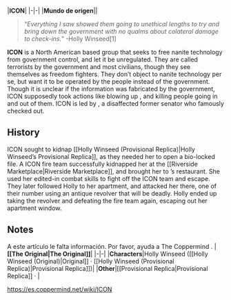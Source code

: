 |**ICON**|
|-|-|
|**Mundo de origen**||

>“*Everything I saw showed them going to unethical lengths to try and bring down the government with no qualms about colateral damage to check-ins.*”
\-Holly Winseed[1]


**ICON** is a North American based group that seeks to free nanite technology from government control, and let it be unregulated. They are called terrorists by the government and most civilians, though they see themselves as freedom fighters. They don’t object to nanite technology per se, but want it to be operated by the people instead of the government.
Though it is unclear if the information was fabricated by the government, ICON supposedly took actions like blowing up , and killing people going in and out of them.
ICON is led by , a disaffected former senator who famously checked out.

## History
ICON sought to kidnap [[Holly Winseed (Provisional Replica)\|Holly Winseed’s Provisional Replica]], as they needed her to open a bio-locked file. A ICON fire team successfully kidnapped her at the [[Riverside Marketplace\|Riverside Marketplace]], and brought her to ’s restaurant. She used her edited-in combat skills to fight off the ICON team and escape.
They later followed Holly to her apartment, and attacked her there, one of their number using an antique revolver that will be deadly. Holly ended up taking the revolver and defeating the fire team again, escaping out her apartment window.

## Notes

A este artículo le falta información. Por favor, ayuda a The Coppermind .
|**[[The Original\|The Original]]**|
|-|-|
|**Characters**|Holly Winseed ([[Holly Winseed (Original)\|Original]] · [[Holly Winseed (Provisional Replica)\|Provisional Replica]])|
|**Other**|[[Provisional Replica\|Provisional Replica]] · |



https://es.coppermind.net/wiki/ICON